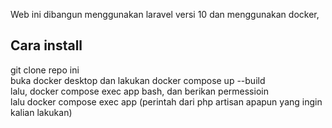 Web ini dibangun menggunakan laravel versi 10 dan menggunakan docker,
<br>
<h2>Cara install</h2>

<span>git clone repo ini</span><br>
<span>buka docker desktop dan lakukan docker compose up --build</span><br>
<span>lalu, docker compose exec app bash, dan berikan permessioin</span><br>
<span>lalu docker compose exec app (perintah dari php artisan apapun yang ingin kalian lakukan)</span><br>